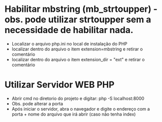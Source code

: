 # Habilitar mbstring (mb_strtoupper) - obs. pode utilizar strtoupper sem a necessidade de habilitar nada.
- Localizar o arquivo php.ini no local de instalação do PHP
- localizar dentro do arquivo o item extension=mbstring e retirar o comentário
- localizar dentro do arquivo o item extension_dir = "ext" e retirar o comentário


# Utilizar Servidor WEB PHP
- Abrir cmd no diretorio do projeto e digitar: php -S localhost:8000
- Obs. pode alterar a porta
- Após iniciar o servidor, abra o navegador e digite o endereço com a porta + nome do arquivo que irá abrir (caso não tenha index)